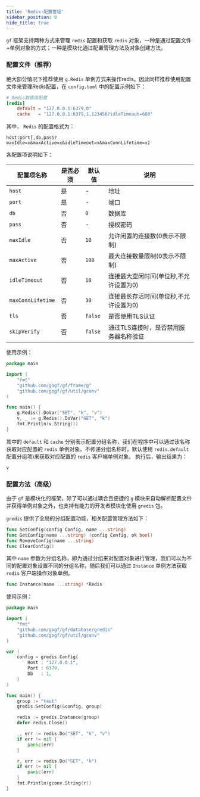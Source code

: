 ```yaml
---
title: 'Redis-配置管理'
sidebar_position: 0
hide_title: true
---
```


`gf` 框架支持两种方式来管理 `redis` 配置和获取 `redis` 对象，一种是通过配置文件+单例对象的方式；一种是模块化通过配置管理方法及对象创建方法。

### 配置文件（推荐）

绝大部分情况下推荐使用 `g.Redis` 单例方式来操作redis。因此同样推荐使用配置文件来管理Redis配置，在 `config.toml` 中的配置示例如下：

```toml
# Redis数据库配置
[redis]
    default = "127.0.0.1:6379,0"
    cache   = "127.0.0.1:6379,1,123456?idleTimeout=600"

```

其中， `Redis` 的配置格式为：

`host:port[,db,pass?maxIdle=x&maxActive=x&idleTimeout=x&maxConnLifetime=x]`

各配置项说明如下：

| 配置项名称 | 是否必须 | 默认值 | 说明 |
| --- | --- | --- | --- |
| `host` | 是 | - | 地址 |
| `port` | 是 | - | 端口 |
| `db` | 否 | `0` | 数据库 |
| `pass` | 否 | - | 授权密码 |
| `maxIdle` | 否 | `10` | 允许闲置的连接数(0表示不限制) |
| `maxActive` | 否 | `100` | 最大连接数量限制(0表示不限制) |
| `idleTimeout` | 否 | `10` | 连接最大空闲时间(单位秒,不允许设置为0) |
| `maxConnLifetime` | 否 | `30` | 连接最长存活时间(单位秒,不允许设置为0) |
| `tls` | 否 | `false` | 是否使用TLS认证 |
| `skipVerify` | 否 | `false` | 通过TLS连接时，是否禁用服务器名称验证 |

使用示例：

```go
package main

import (
    "fmt"
    "github.com/gogf/gf/frame/g"
    "github.com/gogf/gf/util/gconv"
)

func main() {
    g.Redis().DoVar("SET", "k", "v")
    v, _ := g.Redis().DoVar("GET", "k")
    fmt.Println(v.String())
}

```

其中的 `default` 和 `cache` 分别表示配置分组名称，我们在程序中可以通过该名称获取对应配置的 `redis` 单例对象。不传递分组名称时，默认使用 `redis.default` 配置分组项)来获取对应配置的 `redis` 客户端单例对象。 执行后，输出结果为：

```html
v

```

### 配置方法（高级）

由于 `gf` 是模块化的框架，除了可以通过耦合且便捷的 `g` 模块来自动解析配置文件并获得单例对象之外，也支持有能力的开发者模块化使用 `gredis` 包。

`gredis` 提供了全局的分组配置功能，相关配置管理方法如下：

```go
func SetConfig(config Config, name ...string)
func GetConfig(name ...string) (config Config, ok bool)
func RemoveConfig(name ...string)
func ClearConfig()

```

其中 `name` 参数为分组名称，即为通过分组来对配置对象进行管理，我们可以为不同的配置对象设置不同的分组名称，随后我们可以通过 `Instance` 单例方法获取 `redis` 客户端操作对象单例。

```go
func Instance(name ...string) *Redis

```

使用示例：

```go
package main

import (
    "fmt"
    "github.com/gogf/gf/database/gredis"
    "github.com/gogf/gf/util/gconv"
)

var (
    config = gredis.Config{
        Host : "127.0.0.1",
        Port : 6379,
        Db   : 1,
    }
)

func main() {
    group := "test"
    gredis.SetConfig(&config, group)

    redis := gredis.Instance(group)
    defer redis.Close()

    _, err := redis.Do("SET", "k", "v")
    if err != nil {
        panic(err)
    }

    r, err := redis.Do("GET", "k")
    if err != nil {
        panic(err)
    }
    fmt.Println(gconv.String(r))
}

```